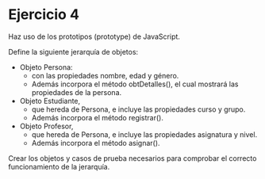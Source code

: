 # Ejercicio 4

Haz uso de los prototipos (prototype) de JavaScript.

Define la siguiente jerarquía de objetos:

- Objeto Persona:
  - con las propiedades nombre, edad y género.
  - Además incorpora el método obtDetalles(), el cual mostrará las propiedades de la persona.
- Objeto Estudiante,
  - que hereda de Persona, e incluye las propiedades curso y grupo.
  - Además incorpora el método registrar().
- Objeto Profesor,
  - que hereda de Persona, e incluye las propiedades asignatura y nivel.
  - Además incorpora el método asignar().

Crear los objetos y casos de prueba necesarios para comprobar el correcto funcionamiento de la jerarquía.
